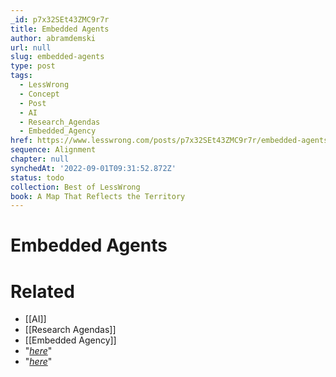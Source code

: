```yaml
---
_id: p7x32SEt43ZMC9r7r
title: Embedded Agents
author: abramdemski
url: null
slug: embedded-agents
type: post
tags:
  - LessWrong
  - Concept
  - Post
  - AI
  - Research_Agendas
  - Embedded_Agency
href: https://www.lesswrong.com/posts/p7x32SEt43ZMC9r7r/embedded-agents
sequence: Alignment
chapter: null
synchedAt: '2022-09-01T09:31:52.872Z'
status: todo
collection: Best of LessWrong
book: A Map That Reflects the Territory
---
```


# Embedded Agents


# Related

- [[AI]]
- [[Research Agendas]]
- [[Embedded Agency]]
- "[*here*](https://intelligence.org/2018/10/29/embedded-agents/)"
- "[*here*](https://intelligence.org/embedded-agency)"